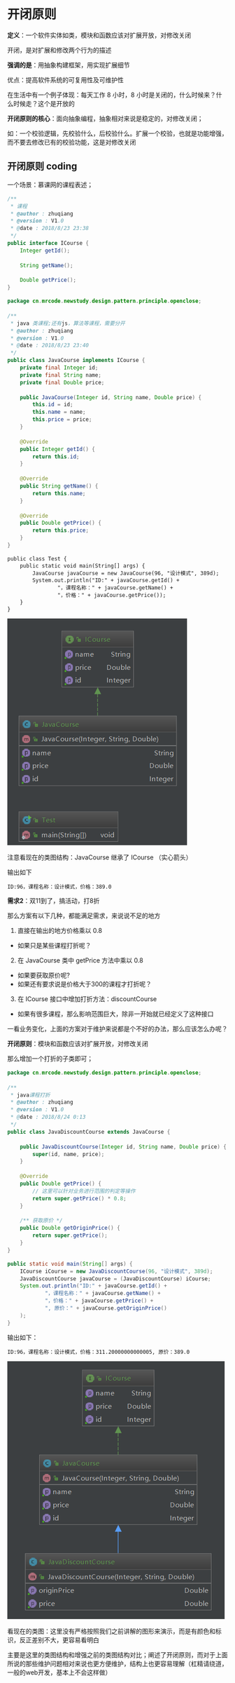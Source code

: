 # 开闭原则

**定义**：一个软件实体如类，模块和函数应该对扩展开放，对修改关闭

开闭，是对扩展和修改两个行为的描述

**强调的是**：用抽象构建框架，用实现扩展细节

优点：提高软件系统的可复用性及可维护性

在生活中有一个例子体现：每天工作 8 小时，8 小时是关闭的，什么时候来？什么时候走？这个是开放的

**开闭原则的核心**：面向抽象编程，抽象相对来说是稳定的，对修改关闭；

如：一个校验逻辑，先校验什么，后校验什么。扩展一个校验，也就是功能增强，而不要去修改已有的校验功能，这是对修改关闭

## 开闭原则 coding

一个场景：慕课网的课程表述；

```java
/**
 * 课程
 * @author : zhuqiang
 * @version : V1.0
 * @date : 2018/8/23 23:38
 */
public interface ICourse {
    Integer getId();

    String getName();

    Double getPrice();
}

```

```java
package cn.mrcode.newstudy.design.pattern.principle.openclose;

/**
 * java 类课程;还有js，算法等课程，需要分开
 * @author : zhuqiang
 * @version : V1.0
 * @date : 2018/8/23 23:40
 */
public class JavaCourse implements ICourse {
    private final Integer id;
    private final String name;
    private final Double price;

    public JavaCourse(Integer id, String name, Double price) {
        this.id = id;
        this.name = name;
        this.price = price;
    }

    @Override
    public Integer getId() {
        return this.id;
    }

    @Override
    public String getName() {
        return this.name;
    }

    @Override
    public Double getPrice() {
        return this.price;
    }
}

```

```java{3}
public class Test {
    public static void main(String[] args) {
        JavaCourse javaCourse = new JavaCourse(96, "设计模式", 389d);
        System.out.println("ID:" + javaCourse.getId() +
                "，课程名称：" + javaCourse.getName() +
                "，价格：" + javaCourse.getPrice());
    }
}
```

![](./assets/markdown-img-paste-20180824000236410.png)

注意看现在的类图结构：JavaCourse 继承了 ICourse （实心箭头）

输出如下

```
ID:96，课程名称：设计模式，价格：389.0
```

**需求2**：双11到了，搞活动，打8折

那么方案有以下几种，都能满足需求，来说说不足的地方

1. 直接在输出的地方价格乘以 0.8
  - 如果只是某些课程打折呢？
2. 在 JavaCourse 类中 getPrice 方法中乘以 0.8
  - 如果要获取原价呢?
  - 如果还有要求说是价格大于300的课程才打折呢？
3. 在 ICourse 接口中增加打折方法：discountCourse
  - 如果有很多课程，那么影响范围巨大，除非一开始就已经定义了这种接口

一看业务变化，上面的方案对于维护来说都是个不好的办法，那么应该怎么办呢？

**开闭原则**：模块和函数应该对扩展开放，对修改关闭

那么增加一个打折的子类即可；

```java
package cn.mrcode.newstudy.design.pattern.principle.openclose;

/**
 * java课程打折
 * @author : zhuqiang
 * @version : V1.0
 * @date : 2018/8/24 0:13
 */
public class JavaDiscountCourse extends JavaCourse {

    public JavaDiscountCourse(Integer id, String name, Double price) {
        super(id, name, price);
    }

    @Override
    public Double getPrice() {
        // 这里可以针对业务进行范围的判定等操作
        return super.getPrice() * 0.8;
    }

    /** 获取原价 */
    public Double getOriginPrice() {
        return super.getPrice();
    }
}

```

```java
public static void main(String[] args) {
    ICourse iCourse = new JavaDiscountCourse(96, "设计模式", 389d);
    JavaDiscountCourse javaCourse = (JavaDiscountCourse) iCourse;
    System.out.println("ID:" + javaCourse.getId() +
            "，课程名称：" + javaCourse.getName() +
            "，价格：" + javaCourse.getPrice() +
            ", 原价：" + javaCourse.getOriginPrice()
    );
}
```

输出如下：

```
ID:96，课程名称：设计模式，价格：311.20000000000005, 原价：389.0
```

![](./assets/markdown-img-paste-20180824001852665.png)

看现在的类图：这里没有严格按照我们之前讲解的图形来演示，而是有颜色和标识，反正差别不大，更容易看明白

主要是这里的类图结构和增强之前的类图结构对比；阐述了开闭原则，而对于上面所说的那些维护问题相对来说也更方便维护，结构上也更容易理解（杠精请绕道，一般的web开发，基本上不会这样做）

